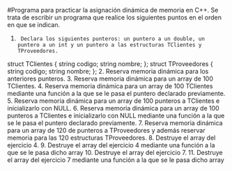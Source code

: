 #Programa para practicar la asignación dinámica de memoria en C++.
Se trata de escribir un programa que realice los siguientes puntos en el orden en que se indican.
1.      Declara los siguientes punteros: un puntero a un double, un puntero a un int y un puntero a las estructuras TClientes y  TProveedores.
struct TClientes
{
       string codigo;
       string nombre;
};
struct TProveedores
{
       string codigo;
       string nombre;
};
2.      Reserva memoria dinámica para los anteriores punteros.
3.      Reserva memoria dinámica para un array de 100 TClientes.
4.      Reserva memoria dinámica para un array de 100 TClientes mediante una función a la que se le pasa el puntero declarado previamente.
5.      Reserva memoria dinámica para un array de 100 punteros a TClientes e inicializarlo con NULL.
6.      Reserva memoria dinámica para un array de 100 punteros a TClientes e inicializarlo con NULL mediante una función a la que se le pasa el puntero declarado previamente.
7.      Reserva memoria dinámica para un array de 120 de punteros a TProveedores y además reservar memoria para las 120 estructuras TProveedores.
8.      Destruye el array del ejercicio 4.
9.      Destruye el array del ejercicio 4 mediante una función a la que se le pasa dicho array
10.  Destruye el array del ejercicio 7.
11.  Destruye el array del ejercicio 7 mediante una función a la que se le pasa dicho array